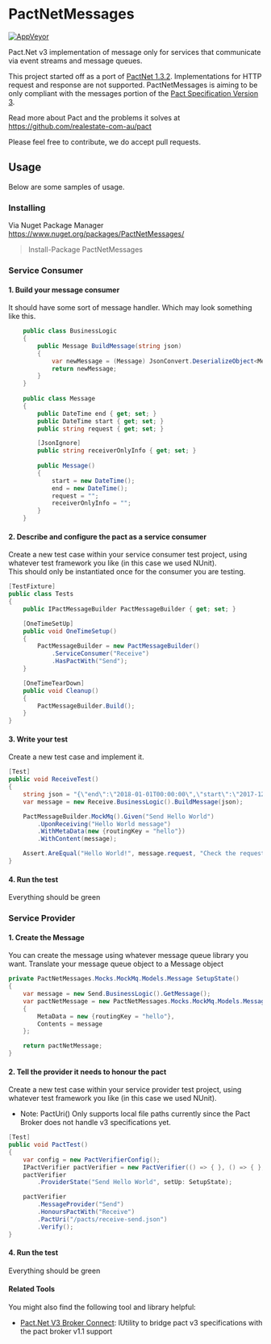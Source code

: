 # PactNetMessages

[![AppVeyor](https://ci.appveyor.com/api/projects/status/fb2sc3b59fskk0et?svg=true)](https://ci.appveyor.com/project/mattermack/pact-net-messages)


Pact.Net v3 implementation of message only for services that communicate via event streams and message queues.

This project started off as a port of [PactNet 1.3.2](https://github.com/pact-foundation/pact-net/tree/1.3.2).  Implementations for HTTP request and response are not supported.  PactNetMessages is aiming to be only compliant with the messages portion of the [Pact Specification Version 3](https://github.com/pact-foundation/pact-specification/tree/version-3). 

Read more about Pact and the problems it solves at https://github.com/realestate-com-au/pact

Please feel free to contribute, we do accept pull requests.

## Usage
Below are some samples of usage.  

### Installing

Via Nuget Package Manager https://www.nuget.org/packages/PactNetMessages/
> Install-Package PactNetMessages

### Service Consumer

#### 1. Build your message consumer
It should have some sort of message handler.  Which may look something like this.

```c#
    public class BusinessLogic
    {
        public Message BuildMessage(string json)
        {
            var newMessage = (Message) JsonConvert.DeserializeObject<Message>(json);
            return newMessage;
        }
    }
    
    public class Message
    {
        public DateTime end { get; set; }
        public DateTime start { get; set; }
        public string request { get; set; }

        [JsonIgnore]
        public string receiverOnlyInfo { get; set; }
   
        public Message()
        {
            start = new DateTime();
            end = new DateTime();
            request = "";
            receiverOnlyInfo = "";
        }
    }
```

#### 2. Describe and configure the pact as a service consumer
Create a new test case within your service consumer test project, using whatever test framework you like (in this case we used NUnit).  
This should only be instantiated once for the consumer you are testing.

```c#
[TestFixture]
public class Tests
{
    public IPactMessageBuilder PactMessageBuilder { get; set; }

    [OneTimeSetUp]
    public void OneTimeSetup()
    {
        PactMessageBuilder = new PactMessageBuilder()
            .ServiceConsumer("Receive")
            .HasPactWith("Send");
    }

    [OneTimeTearDown]
    public void Cleanup()
    {
        PactMessageBuilder.Build();
    }
}
```

#### 3. Write your test
Create a new test case and implement it.


```c#
[Test]
public void ReceiveTest()
{
    string json = "{\"end\":\"2018-01-01T00:00:00\",\"start\":\"2017-12-01T00:00:00\",\"request\":\"Hello World!\",\"senderOnlyInfo\":\"I want something in here to be private to the sender\"}";
    var message = new Receive.BusinessLogic().BuildMessage(json);

    PactMessageBuilder.MockMq().Given("Send Hello World")
        .UponReceiving("Hello World message")
        .WithMetaData(new {routingKey = "hello"})
        .WithContent(message);

    Assert.AreEqual("Hello World!", message.request, "Check the request.");
}
```

#### 4. Run the test
Everything should be green


### Service Provider

#### 1. Create the Message
You can create the message using whatever message queue library you want.  Translate your message queue object to a Message object

```c#
private PactNetMessages.Mocks.MockMq.Models.Message SetupState()
{
    var message = new Send.BusinessLogic().GetMessage();
    var pactNetMessage = new PactNetMessages.Mocks.MockMq.Models.Message()
    {
        MetaData = new {routingKey = "hello"},
        Contents = message
    };

    return pactNetMessage;
}
```

#### 2. Tell the provider it needs to honour the pact
Create a new test case within your service provider test project, using whatever test framework you like (in this case we used NUnit).

* Note: PactUri() Only supports local file paths currently since the Pact Broker does not handle v3 specifications yet.

```c#
[Test]
public void PactTest()
{
    var config = new PactVerifierConfig();
    IPactVerifier pactVerifier = new PactVerifier(() => { }, () => { }, config);
    pactVerifier
        .ProviderState("Send Hello World", setUp: SetupState);

    pactVerifier
        .MessageProvider("Send")
        .HonoursPactWith("Receive")
        .PactUri("/pacts/receive-send.json")
        .Verify();
}
```

#### 4. Run the test
Everything should be green


#### Related Tools

You might also find the following tool and library helpful:

* [Pact.Net V3 Broker Connect](https://github.com/Mattersight/pact-net-v3-broker-connect): lUtility to bridge pact v3 specifications with the pact broker v1.1 support